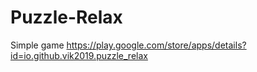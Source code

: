 # Puzzle-Relax
Simple game https://play.google.com/store/apps/details?id=io.github.vik2019.puzzle_relax
